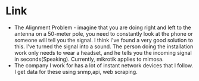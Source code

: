 # Link

- The Alignment Problem -
imagine that you are doing right and left to the antenna on a 50-meter pole, you need to constantly look at the phone or someone will tell you the signal. I think I've found a very good solution to this. I've turned the signal into a sound. The person doing the installation work only needs to wear a headset, and he tells you the incoming signal in seconds(Speaking). Currently, mikrotik applies to mimosa.
- The company I work for has a lot of instant network devices that I follow. I get data for these using snmp,api, web scraping. 
